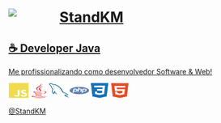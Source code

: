 <div>
<a href="https://StandKM.github.io/" target="_blank">
<a href="https://pt.namemc.com/profile/jpstrapasson" target="_blank">
<img align='left' src='https://i1.wp.com/capuchinox.com/wordpress/wp-content/uploads/2016/04/gifs-cafe-7.gif' width='20%'>

# StandKM
## ☕ Developer **Java**
 
Me profissionalizando como desenvolvedor Software & Web!
</div>
<div style="display: flex"><br>
  <img align="center" alt="js" height="30" width="40" src="https://raw.githubusercontent.com/devicons/devicon/master/icons/javascript/javascript-plain.svg">
  <img align="center" alt="java" height="30" width="40" src="https://raw.githubusercontent.com/devicons/devicon/master/icons/java/java-plain.svg">
  <img align="center" alt="mysql" height="30" width="40" src="https://raw.githubusercontent.com/devicons/devicon/master/icons/mysql/mysql-plain.svg">
  <img align="center" alt="php" height="30" width="40" src="https://raw.githubusercontent.com/devicons/devicon/master/icons/php/php-plain.svg">
  <img align="center" alt="css3" height="30" width="40" src="https://raw.githubusercontent.com/devicons/devicon/master/icons/css3/css3-plain.svg">
  <img align="center" alt="html5" height="30" width="40" src="https://raw.githubusercontent.com/devicons/devicon/master/icons/html5/html5-plain.svg">
</div>
<br/>
@StandKM
<br/>
